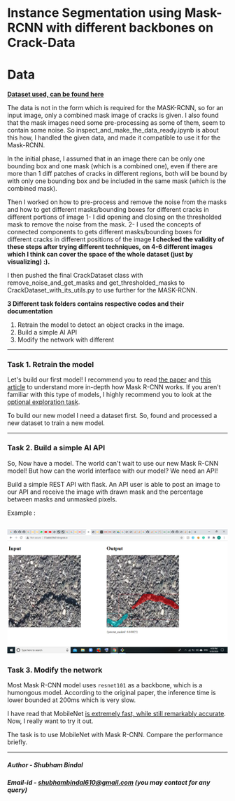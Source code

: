 # Instance Segmentation using Mask-RCNN with different backbones on Crack-Data

# Data

**[Dataset used, can be found here](https://drive.google.com/file/d/1xrOqv0-3uMHjZyEUrerOYiYXW_E8SUMP/view?usp=sharing)**

The data is not in the form which is required for the MASK-RCNN, so for an input image, only a combined mask image of cracks is given. I also found that the mask images need some pre-processing as some of them, seem to contain some noise. So inspect_and_make_the_data_ready.ipynb is about this how, I handled the given data, and made it compatible to use it for the Mask-RCNN.

In the initial phase, I assumed that in an image there can be only one bounding box and one mask (which is a combined one), even if there are more than 1 diff patches of cracks in different regions, both will be bound by with only one bounding box and be included in the same mask (which is the combined mask).

Then I worked on how to pre-process and remove the noise from the masks and how to get different masks/bounding boxes for different cracks in different portions of image 1- I did opening and closing on the thresholded mask to remove the noise from the mask. 2- I used the concepts of connected components to gets different masks/bounding boxes for different cracks in different positions of the image 
**I checked the validity of these steps after trying different techniques, on 4-6 different images which I think can cover the space of the whole dataset (just by visualizing) :).**

I then pushed the final CrackDataset class with remove_noise_and_get_masks and get_thresholded_masks to CrackDataset_with_its_utils.py to use further for the MASK-RCNN.

**3 Different task folders contains respective codes and their documentation** 

1. Retrain the model to detect an object cracks in the image.
2. Build a simple AI API
3. Modify the network with different 

---

### Task 1. Retrain the model

Let's build our first model! I recommend you to read [the paper](https://arxiv.org/pdf/1703.06870.pdf) and [this article](https://engineering.matterport.com/splash-of-color-instance-segmentation-with-mask-r-cnn-and-tensorflow-7c761e238b46) to understand more in-depth how Mask R-CNN works. If you aren't familiar with this type of models, I highly recommend you to look at the [optional exploration task](#optional-exploration-task).

To build our new model I need a dataset first. So, found and processed a new dataset to train a new model.

---

### Task 2. Build a simple AI API

So, Now  have a model. The world can't wait to use our new Mask R-CNN model! But how can the world interface with our model? We need an API!

Build a simple REST API with flask. An API user is able to post an image to our API and receive the image with drawn mask and the percentage between masks and unmasked pixels.

Example :
    
   ![Input](task_2/output_samples_of_api/output_sample_2.png)
---

### Task 3. Modify the network

Most Mask R-CNN model uses `resnet101` as a backbone, which is a humongous model. According to the original paper, the inference time is lower bounded at 200ms which is very slow.

I have read that MobileNet [is extremely fast, while still remarkably accurate](https://hackernoon.com/creating-insanely-fast-image-classifiers-with-mobilenet-in-tensorflow-f030ce0a2991). Now, I really want to try it out.

The task is to use MobileNet with Mask R-CNN. Compare the performance briefly.

---

##### Author   - Shubham Bindal
##### Email-id - shubhambindal610@gmail.com (you may contact for any query) 


